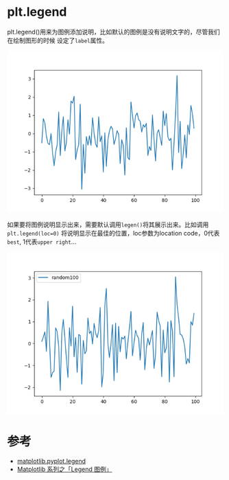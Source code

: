 # plt.legend

plt.legend()用来为图例添加说明，比如默认的图例是没有说明文字的，尽管我们在绘制图形的时候
设定了`label`属性。

![](use_legend_ex_random100_no_legend.png)

如果要将图例说明显示出来，需要默认调用`legen()`将其展示出来。比如调用`plt.legend(loc=0)`
将说明显示在最佳的位置，loc参数为location code，0代表`best`, 1代表`upper right`...

![](use_legend_ex_random100_best_legend.png)

# 参考

- [matplotlib.pyplot.legend](https://matplotlib.org/3.1.0/api/_as_gen/matplotlib.pyplot.legend.html )
- [Matplotlib 系列之「Legend 图例」](https://zhuanlan.zhihu.com/p/41781440)
